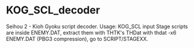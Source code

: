 # KOG_SCL_decoder
Seihou 2 - Kioh Gyoku script decoder.
Usage: KOG_SCL input
Stage scripts are inside ENEMY.DAT, extract them with THTK's THDat with thdat -x6 ENEMY.DAT (PBG3 compression), go to SCRIPT/STAGEXX.
